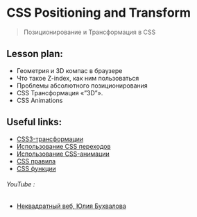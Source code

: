 ﻿# CSS Positioning and Transform
> Позиционирование и Трансформация в CSS

## Lesson plan:
+ Геометрия и 3D компас в браузере
+ Что такое Z-index, как ним пользоваться
+ Проблемы абсолютного позиционирования
+ CSS Трансформация «”3D”».
+ CSS Animations


## Useful links:
+ [CSS3-трансформации](https://html5book.ru/css3-transform/)
+ [Использование CSS переходов](https://developer.mozilla.org/ru/docs/Web/CSS/CSS_Transitions/Using_CSS_transitions)
+ [Использование CSS-анимации](https://developer.mozilla.org/ru/docs/Web/CSS/CSS_Animations/Using_CSS_animations)
+ [CSS правила](https://basicweb.ru/css/css_rules.php)
+ [CSS функции](https://basicweb.ru/css/css_functions.php)

###### YouTube :
+ [Неквадратный веб, Юлия Бухвалова](https://youtu.be/coq1N7JW6sQ?list=RDCMUCY35dlJe-V5J_IqzU-XksAg)

